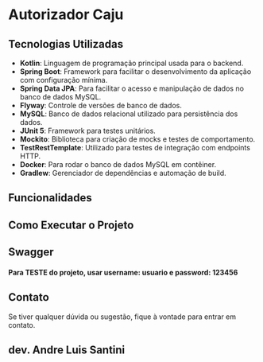 # Autorizador Caju


## Tecnologias Utilizadas

- **Kotlin**: Linguagem de programação principal usada para o backend.
- **Spring Boot**: Framework para facilitar o desenvolvimento da aplicação com configuração mínima.
- **Spring Data JPA**: Para facilitar o acesso e manipulação de dados no banco de dados MySQL.
- **Flyway**: Controle de versões de banco de dados.
- **MySQL**: Banco de dados relacional utilizado para persistência dos dados.
- **JUnit 5**: Framework para testes unitários.
- **Mockito**: Biblioteca para criação de mocks e testes de comportamento.
- **TestRestTemplate**: Utilizado para testes de integração com endpoints HTTP.
- **Docker**: Para rodar o banco de dados MySQL em contêiner.
- **Gradlew**: Gerenciador de dependências e automação de build.

## Funcionalidades

## Como Executar o Projeto

## Swagger

#### Para TESTE do projeto, usar username: usuario e password: 123456

## Contato

Se tiver qualquer dúvida ou sugestão, fique à vontade para entrar em contato.

## dev. Andre Luis Santini